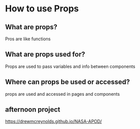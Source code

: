 # How to use Props

## What are props?

Pros are like functions 

## What are props used for?

Props are used to pass variables and info between components

## Where can props be used or accessed?

props are used and accessed in pages and components

## afternoon project
https://drewmcreynolds.github.io/NASA-APOD/